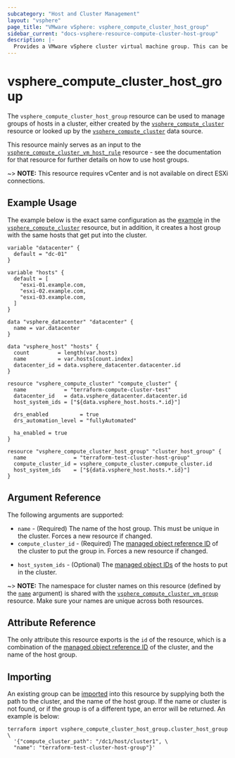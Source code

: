 ```yaml
---
subcategory: "Host and Cluster Management"
layout: "vsphere"
page_title: "VMware vSphere: vsphere_compute_cluster_host_group"
sidebar_current: "docs-vsphere-resource-compute-cluster-host-group"
description: |-
  Provides a VMware vSphere cluster virtual machine group. This can be used to manage groups of virtual machines for relevant rules in a cluster.
---
```


# vsphere\_compute\_cluster\_host\_group

The `vsphere_compute_cluster_host_group` resource can be used to manage groups
of hosts in a cluster, either created by the
[`vsphere_compute_cluster`][tf-vsphere-cluster-resource] resource or looked up
by the [`vsphere_compute_cluster`][tf-vsphere-cluster-data-source] data source.

[tf-vsphere-cluster-resource]: /docs/providers/vsphere/r/compute_cluster.html
[tf-vsphere-cluster-data-source]: /docs/providers/vsphere/d/compute_cluster.html

This resource mainly serves as an input to the
[`vsphere_compute_cluster_vm_host_rule`][tf-vsphere-cluster-vm-host-rule-resource]
resource - see the documentation for that resource for further details on how
to use host groups.

[tf-vsphere-cluster-vm-host-rule-resource]: /docs/providers/vsphere/r/compute_cluster_vm_host_rule.html

~> **NOTE:** This resource requires vCenter and is not available on direct ESXi
connections.

## Example Usage

The example below is the exact same configuration as the
[example][tf-vsphere-cluster-resource-example] in the
[`vsphere_compute_cluster`][tf-vsphere-cluster-resource] resource, but in
addition, it creates a host group with the same hosts that get put into the
cluster.

[tf-vsphere-cluster-resource-example]: /docs/providers/vsphere/r/compute_cluster.html#example-usage

```hcl
variable "datacenter" {
  default = "dc-01"
}

variable "hosts" {
  default = [
    "esxi-01.example.com,
    "esxi-02.example.com,
    "esxi-03.example.com,
  ]
}

data "vsphere_datacenter" "datacenter" {
  name = var.datacenter
}

data "vsphere_host" "hosts" {
  count         = length(var.hosts)
  name          = var.hosts[count.index]
  datacenter_id = data.vsphere_datacenter.datacenter.id
}

resource "vsphere_compute_cluster" "compute_cluster" {
  name            = "terraform-compute-cluster-test"
  datacenter_id   = data.vsphere_datacenter.datacenter.id
  host_system_ids = ["${data.vsphere_host.hosts.*.id}"]

  drs_enabled          = true
  drs_automation_level = "fullyAutomated"

  ha_enabled = true
}

resource "vsphere_compute_cluster_host_group" "cluster_host_group" {
  name               = "terraform-test-cluster-host-group"
  compute_cluster_id = vsphere_compute_cluster.compute_cluster.id
  host_system_ids    = ["${data.vsphere_host.hosts.*.id}"]
}
```

## Argument Reference

The following arguments are supported:

* `name` - (Required) The name of the host group. This must be unique in the
  cluster. Forces a new resource if changed.
* `compute_cluster_id` - (Required) The [managed object reference
  ID][docs-about-morefs] of the cluster to put the group in.  Forces a new
  resource if changed.

[docs-about-morefs]: /docs/providers/vsphere/index.html#use-of-managed-object-references-by-the-vsphere-provider

* `host_system_ids` - (Optional) The [managed object IDs][docs-about-morefs] of
  the hosts to put in the cluster.

~> **NOTE:** The namespace for cluster names on this resource (defined by the
[`name`](#name) argument) is shared with the
[`vsphere_compute_cluster_vm_group`][tf-vsphere-cluster-vm-group-resource]
resource. Make sure your names are unique across both resources.

[tf-vsphere-cluster-vm-group-resource]: /docs/providers/vsphere/r/compute_cluster_vm_group.html

## Attribute Reference

The only attribute this resource exports is the `id` of the resource, which is
a combination of the [managed object reference ID][docs-about-morefs] of the
cluster, and the name of the host group.

## Importing

An existing group can be [imported][docs-import] into this resource by
supplying both the path to the cluster, and the name of the host group. If the
name or cluster is not found, or if the group is of a different type, an error
will be returned. An example is below:

[docs-import]: https://www.terraform.io/docs/import/index.html

```
terraform import vsphere_compute_cluster_host_group.cluster_host_group \
  '{"compute_cluster_path": "/dc1/host/cluster1", \
  "name": "terraform-test-cluster-host-group"}'
```
